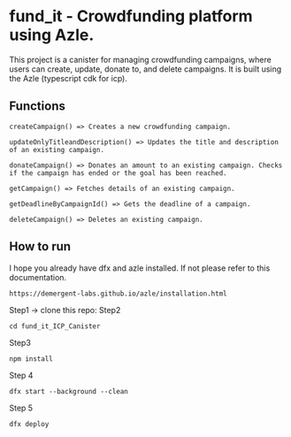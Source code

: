 # fund_it - Crowdfunding platform using Azle.

This project is a canister for managing crowdfunding campaigns, where users can create, update, donate to, and delete campaigns. It is built using the Azle (typescript cdk for icp).

## Functions
```
createCampaign() => Creates a new crowdfunding campaign.

updateOnlyTitleandDescription() => Updates the title and description of an existing campaign.

donateCampaign() => Donates an amount to an existing campaign. Checks if the campaign has ended or the goal has been reached.

getCampaign() => Fetches details of an existing campaign.

getDeadlineByCampaignId() => Gets the deadline of a campaign.

deleteCampaign() => Deletes an existing campaign.
```
## How to run 
I hope you already have dfx and azle installed. If not please refer to this documentation.
```
https://demergent-labs.github.io/azle/installation.html
```
Step1 -> clone this repo:
Step2 
```
cd fund_it_ICP_Canister
```
Step3
```
npm install
```
Step 4
```
dfx start --background --clean
```
Step 5
```
dfx deploy
```
